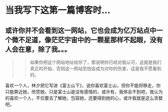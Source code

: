 # 当我写下这第一篇博客时...
## 或许你并不会看到这一网站，它也会成为亿万站点中一个微不足道，像茫茫宇宙中的一颗星那样不起眼，没有人会在意，除了我。。。
>> 如果你把这个网站地址给你了，那说明你已经对我认可，这就是我们真正的开始，否则这一网站恐怕会成为对你的伤害，这是我不愿看到的。

喜欢一个人，林夕把它写进《富士山下》，说你喜欢富士山，但你不能将移走，你只能靠近她，欣赏她，只是富士山是没有感情的，或许有，我体会不到吧，我认为的喜欢一个人，不仅要去了解她，包容她，还要得到她的心，或许我就是这么贪婪吧。